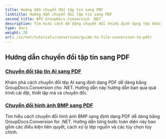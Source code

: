 ```yaml
---
title: Hướng dẫn chuyển đổi tập tin sang PDF
linktitle: Hướng dẫn chuyển đổi tập tin sang PDF
second_title: API GroupDocs.Conversion .NET
description: Tìm hiểu cách dễ dàng chuyển đổi nhiều định dạng tệp khác nhau sang PDF bằng GroupDocs.Conversion for .NET. Hướng dẫn từng bước này bao gồm mọi thứ từ thiết lập thư viện đến thực hiện chuyển đổi tệp liền mạch.
type: docs
weight: 20
url: /vi/net/tutorials/conversion/guide-to-file-conversion-to-pdf/
---
```


## Hướng dẫn chuyển đổi tập tin sang PDF
### [Chuyển đổi tập tin AI sang PDF](./converting-ai-to-pdf/)
Khám phá cách chuyển đổi tệp AI sang định dạng PDF dễ dàng bằng GroupDocs.Conversion cho .NET. Hướng dẫn này hướng dẫn bạn qua quá trình cài đặt, thiết lập mã và chuyển đổi.
### [Chuyển đổi hình ảnh BMP sang PDF](./converting-bmp-to-pdf/)
Tìm hiểu cách chuyển đổi hình ảnh BMP sang định dạng PDF dễ dàng bằng GroupDocs.Conversion for .NET. Hướng dẫn từng bước toàn diện này bao gồm các điều kiện tiên quyết, cách xử lý tệp nguồn và các tùy chọn tùy chỉnh.